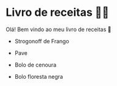 # Livro de receitas :man_cook:

Olá! Bem vindo ao meu livro de receitas :man_with_gua_pi_mao:

- Strogonoff de Frango 

- Pave 

- Bolo de cenoura

- Bolo floresta negra 

  
